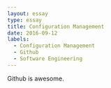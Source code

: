 ```yaml
---
layout: essay
type: essay
title: Configuration Management
date: 2016-09-12
labels:
  - Configuration Management
  - Github
  - Software Engineering
---
```


Github is awesome.